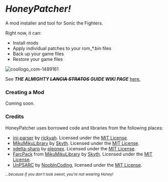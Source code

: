 # *HoneyPatcher!*

A mod installer and tool for Sonic the Fighters.

Right now, it can:

- Install mods
- Apply individual patches to your rom_\*.bin files
- Back up your game files
- Restore your game files

![coollogo_com-1489161](https://github.com/user-attachments/assets/49e20382-172d-4719-9afd-50e0a74755f5)

See ***THE ALMIGHTY ~~LANCIA STRATOS~~ GUIDE WIKI PAGE*** [here.](https://github.com/coatlessali/HoneyPatcher/wiki/Install-&-Usage-Guide)

### Creating a Mod
Coming soon.

### Credits

HoneyPatcher uses borrowed code and libraries from the following places:
- [ini-parser](https://github.com/rickyah/ini-parser) by [rickyah](https://github.com/rickyah). Licensed under the [MIT License](https://github.com/rickyah/ini-parser/blob/development/LICENSE).
- [MikuMikuLibrary](https://github.com/blueskythlikesclouds/MikuMikuLibrary) by [Skyth](https://github.com/blueskythlikesclouds). Licensed under the [MIT License](https://github.com/blueskythlikesclouds/MikuMikuLibrary?tab=MIT-1-ov-file).
- [xdelta-sharp](https://github.com/pleonex/xdelta-sharp) by [pleonex](https://github.com/pleonex). Licensed under the [MIT License](https://github.com/pleonex/xdelta-sharp/blob/main/LICENSE).
- [FarcPack](https://github.com/blueskythlikesclouds/MikuMikuLibrary/releases) from [MikuMikuLibrary](https://github.com/blueskythlikesclouds/MikuMikuLibrary) by [Skyth](https://github.com/blueskythlikesclouds). Licensed under the [MIT License](https://github.com/blueskythlikesclouds/MikuMikuLibrary?tab=MIT-1-ov-file).
- [UnPSARC](https://github.com/rm-NoobInCoding/UnPSARC) by [NoobInCoding](https://github.com/rm-NoobInCoding), licensed under the [MIT License](https://github.com/rm-NoobInCoding/UnPSARC?tab=MIT-1-ov-file#readme).

<sub>*...because if you don't look sweet, you're not wearing Honey!*</sub>
